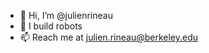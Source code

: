 - 👋 Hi, I’m @julienrineau
- 👀 I build robots
- 📫 Reach me at julien.rineau@berkeley.edu

<!---
julienrineau/julienrineau is a ✨ special ✨ repository because its `README.md` (this file) appears on your GitHub profile.
You can click the Preview link to take a look at your changes.
--->
